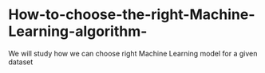 # How-to-choose-the-right-Machine-Learning-algorithm-
We will study how we can choose right Machine Learning model for a given dataset
